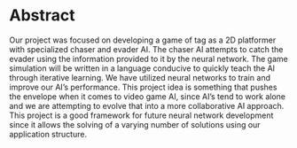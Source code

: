 # Abstract
Our project was focused on developing a game of tag as a 2D platformer with specialized chaser and evader AI. 
The chaser AI attempts to catch the evader using the information provided to it by the neural network.
The game simulation will be written in a language conducive to quickly teach the AI through iterative learning. 
We have utilized neural networks to train and improve our AI’s performance. 
This project idea is something that pushes the envelope when it comes to video game AI, since AI’s tend to work alone and we are attempting to evolve that into a more collaborative AI approach.
This project is a good framework for future neural network development since it allows the solving of a varying number of solutions using our application structure.
